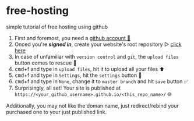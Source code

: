 <script src="https://use.fontawesome.com/a66afde7db.js"></script>

# free-hosting
simple tutorial of free hosting using github <i class="fa fa-github" aria-hidden="true"></i>

1. First and foremost, you need a [github account  👤 ](https://github.com/join?source=header-home)
2. Onced you're ***signed in***, create your website's root repository ▷ [click here](https://github.com/new)
3. In case of unfamiliar with `version control` and `git`, the `upload files` button comes to rescue 💊 
4. <kbd>cmd</kbd>+f and type in `upload files`, hit it to upload all your files ⬆️
5. <kbd>cmd</kbd>+f and type in `Settings`, hit the `settings` button 🔧
6. <kbd>cmd</kbd>+f and type in `None`, change it to `master branch` and hit `save` button ✅
7. Surprisingly, all set! Your site is published at `https://<your_github_username>.github.io/<this_repo_name>/` 🌐

Additionally, you may not like the doman name, just redirect/rebind your purchased one to your just published link.
